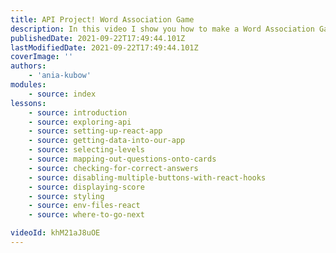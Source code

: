 ```yaml
---
title: API Project! Word Association Game
description: In this video I show you how to make a Word Association Game using an API. This project is great for those looking for fun projects to make with unique APIs.
publishedDate: 2021-09-22T17:49:44.101Z
lastModifiedDate: 2021-09-22T17:49:44.101Z
coverImage: ''
authors:
    - 'ania-kubow'
modules:
    - source: index
lessons:
    - source: introduction
    - source: exploring-api
    - source: setting-up-react-app
    - source: getting-data-into-our-app
    - source: selecting-levels
    - source: mapping-out-questions-onto-cards
    - source: checking-for-correct-answers
    - source: disabling-multiple-buttons-with-react-hooks
    - source: displaying-score
    - source: styling
    - source: env-files-react
    - source: where-to-go-next

videoId: khM21aJ8uOE
---
```

